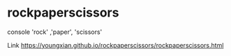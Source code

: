 # rockpaperscissors
console 'rock' ,'paper', 'scissors'

Link
https://youngxian.github.io/rockpaperscissors/rockpaperscissors.html
